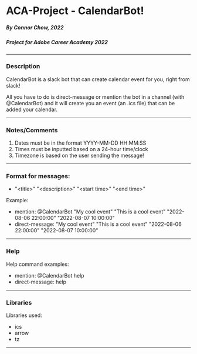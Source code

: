 # ACA-Project - CalendarBot!
##### By Connor Chow, 2022
##### Project for Adobe Career Academy 2022

---

### Description

CalendarBot is a slack bot that can create calendar event for you, right from slack!

All you have to do is direct-message or mention the bot in a channel (with @CalendarBot)
and it will create you an event (an .ics file) that can be added your calendar.

---

### Notes/Comments

1. Dates must be in the format YYYY-MM-DD HH:MM:SS
2. Times must be inputted based on a 24-hour time/clock
3. Timezone is based on the user sending the message!

---

### Format for messages:

- "\<title>" "\<description>" "\<start time>" "\<end time>"

Example:
- mention: @CalendarBot "My cool event" "This is a cool event" "2022-08-06 22:00:00" "2022-08-07 10:00:00"
- direct-message: "My cool event" "This is a cool event" "2022-08-06 22:00:00" "2022-08-07 10:00:00"

---

### Help

Help command examples:
- mention: @CalendarBot help
- direct-message: help

---

### Libraries

Libraries used:
- ics
- arrow
- tz

---
